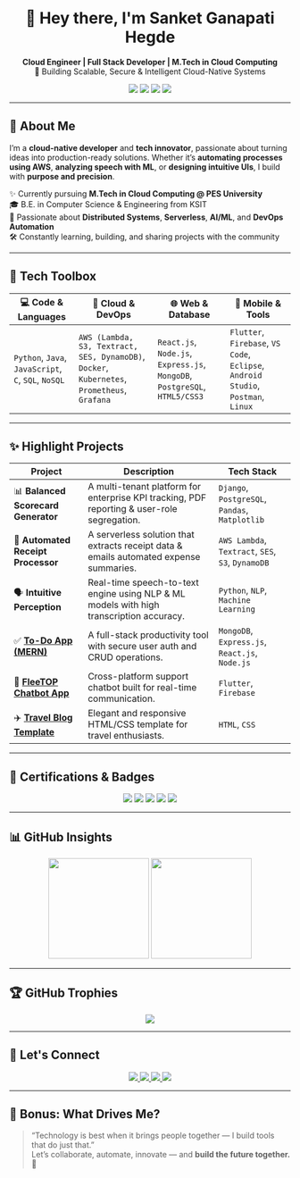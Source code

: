 <h1 align="center">👋 Hey there, I'm Sanket Ganapati Hegde</h1>

<p align="center">
  <b>Cloud Engineer | Full Stack Developer | M.Tech in Cloud Computing</b><br/>
  🚀 Building Scalable, Secure & Intelligent Cloud-Native Systems
</p>

<p align="center">
  <img src="https://img.shields.io/badge/M.Tech-Cloud%20Computing-blue?style=for-the-badge" />
  <img src="https://img.shields.io/badge/AWS-Educate%20Certified-orange?style=for-the-badge" />
  <img src="https://img.shields.io/badge/Open%20Source-Contributor-brightgreen?style=for-the-badge" />
  <img src="https://img.shields.io/badge/DevOps-Docker%2C%20K8s-purple?style=for-the-badge" />
</p>

---

## 🚀 About Me

I’m a **cloud-native developer** and **tech innovator**, passionate about turning ideas into production-ready solutions. Whether it’s **automating processes using AWS**, **analyzing speech with ML**, or **designing intuitive UIs**, I build with **purpose and precision**.

✨ Currently pursuing **M.Tech in Cloud Computing @ PES University**  
🎓 B.E. in Computer Science & Engineering from KSIT  
🧠 Passionate about **Distributed Systems**, **Serverless**, **AI/ML**, and **DevOps Automation**  
🛠️ Constantly learning, building, and sharing projects with the community  

---

## 🧰 Tech Toolbox

| 💻 Code & Languages | 🧠 Cloud & DevOps | 🌐 Web & Database | 📱 Mobile & Tools |
|---------------------|------------------|------------------|------------------|
| `Python`, `Java`, `JavaScript`, `C`, `SQL`, `NoSQL` | `AWS (Lambda, S3, Textract, SES, DynamoDB)`, `Docker`, `Kubernetes`, `Prometheus`, `Grafana` | `React.js`, `Node.js`, `Express.js`, `MongoDB`, `PostgreSQL`, `HTML5/CSS3` | `Flutter`, `Firebase`, `VS Code`, `Eclipse`, `Android Studio`, `Postman`, `Linux` |

---

## ✨ Highlight Projects

| Project | Description | Tech Stack |
|--------|-------------|------------|
| 📊 **Balanced Scorecard Generator** | A multi-tenant platform for enterprise KPI tracking, PDF reporting & user-role segregation. | `Django`, `PostgreSQL`, `Pandas`, `Matplotlib` |
| 🤖 **Automated Receipt Processor** | A serverless solution that extracts receipt data & emails automated expense summaries. | `AWS Lambda`, `Textract`, `SES`, `S3`, `DynamoDB` |
| 🗣️ **Intuitive Perception** | Real-time speech-to-text engine using NLP & ML models with high transcription accuracy. | `Python`, `NLP`, `Machine Learning` |
| ✅ [**To-Do App (MERN)**](https://github.com/Sanketgh007/To-do-List.git) | A full-stack productivity tool with secure user auth and CRUD operations. | `MongoDB`, `Express.js`, `React.js`, `Node.js` |
| 💬 [**FleeTOP Chatbot App**](https://github.com/Sanketgh007/FleeTOP-Technologies-Assistance-APP.git) | Cross-platform support chatbot built for real-time communication. | `Flutter`, `Firebase` |
| ✈️ [**Travel Blog Template**](https://github.com/Sanketgh007/Travel-Blog.git) | Elegant and responsive HTML/CSS template for travel enthusiasts. | `HTML`, `CSS` |

---

## 🏅 Certifications & Badges

<p align="center">
  <img src="https://img.shields.io/badge/AWS-Serverless-blueviolet?style=flat-square" />
  <img src="https://img.shields.io/badge/AWS-Compute-blue?style=flat-square" />
  <img src="https://img.shields.io/badge/AWS-DevOps%20Engineer-orange?style=flat-square" />
  <img src="https://img.shields.io/badge/Java-Advanced%20(Udemy)-yellow?style=flat-square" />
  <img src="https://img.shields.io/badge/Network%20Security-Great%20Learning-red?style=flat-square" />
</p>

---

## 📊 GitHub Insights

<p align="center">
  <img src="https://github-readme-stats.vercel.app/api?username=Sanketgh007&show_icons=true&theme=tokyonight&count_private=true" height="180" />
  <img src="https://github-readme-stats.vercel.app/api/top-langs/?username=Sanketgh007&layout=compact&theme=tokyonight" height="180"/>
</p>

---

## 🏆 GitHub Trophies

<p align="center">
  <img src="https://github-profile-trophy.vercel.app/?username=Sanketgh007&theme=onedark&no-frame=true&margin-w=15&column=7" />
</p>

---

## 🔗 Let's Connect

<p align="center">
  <a href="https://sanket-hegde-portfolio.netlify.app/" target="_blank">
    <img src="https://img.shields.io/badge/🌐%20Portfolio-Visit-blueviolet?style=for-the-badge&logo=react" />
  </a>
  <a href="https://linkedin.com/in/sanket-hegde-759343288/" target="_blank">
    <img src="https://img.shields.io/badge/LinkedIn-Connect-blue?style=for-the-badge&logo=linkedin" />
  </a>
  <a href="mailto:hegdesanket7@gmail.com" target="_blank">
    <img src="https://img.shields.io/badge/Gmail-hegdesanket7@gmail.com-red?style=for-the-badge&logo=gmail" />
  </a>
  <a href="https://github.com/Sanketgh007" target="_blank">
    <img src="https://img.shields.io/badge/GitHub-Profile-black?style=for-the-badge&logo=github" />
  </a>
</p>

---

## 🧠 Bonus: What Drives Me?

> “Technology is best when it brings people together — I build tools that do just that.”  
> Let’s collaborate, automate, innovate — and **build the future together.** 🚀
